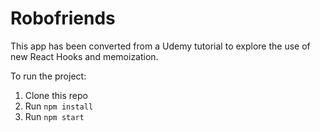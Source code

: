 # Robofriends

This app has been converted from a Udemy tutorial to explore the use of new React Hooks and memoization.

To run the project:

1. Clone this repo
2. Run `npm install`
3. Run `npm start`
